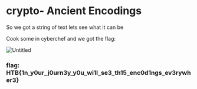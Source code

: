 # crypto- Ancient Encodings

So we got a string of text lets see what it can be

Cook some in cyberchef and we got the flag:

![Untitled](crypto-%20Ancient%20Encodings%206eabe35fc7e049478730d9c439fd4f6e/Untitled.png)

### flag: HTB{1n_y0ur_j0urn3y_y0u_wi1l_se3_th15_enc0d1ngs_ev3rywher3}